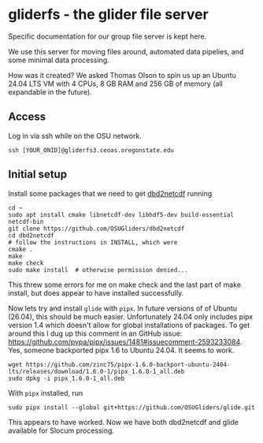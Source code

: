 # gliderfs - the glider file server

Specific documentation for our group file server is kept here. 

We use this server for moving files around, automated data pipelies, and some minimal data processing.

How was it created? We asked Thomas Olson to spin us up an Ubuntu 24.04 LTS VM with 4 CPUs, 8 GB RAM and 256 GB of memory (all expandable in the future).

## Access

Log in via ssh while on the OSU network.

```
ssh [YOUR_ONID]@gliderfs3.ceoas.oregonstate.edu
```

## Initial setup

Install some packages that we need to get [dbd2netcdf](https://github.com/OSUGliders/dbd2netcdf) running

```
cd ~
sudo apt install cmake libnetcdf-dev libhdf5-dev build-essential netcdf-bin
git clone https://github.com/OSUGliders/dbd2netcdf
cd dbd2netcdf
# follow the instructions in INSTALL, which were
cmake .
make
make check
sudo make install  # otherwise permission denied... 
```

This threw some errors for me on make check and the last part of make install, but does appear to have installed successfully. 

Now lets try and install `glide` with `pipx`. In future versions of of Ubuntu (26.04), this should be much easier. Unfortunately 24.04 only includes pipx version 1.4 which doesn't allow for global installations of packages. To get around this I dug up this comment in an GitHub issue: https://github.com/pypa/pipx/issues/1481#issuecomment-2593233084. Yes, someone backported pipx 1.6 to Ubuntu 24.04. It seems to work.

```
wget https://github.com/zinc75/pipx-1.6.0-backport-ubuntu-2404-lts/releases/download/1.6.0-1/pipx_1.6.0-1_all.deb
sudo dpkg -i pipx_1.6.0-1_all.deb
```

With `pipx` installed, run

```
sudo pipx install --global git+https://github.com/OSUGliders/glide.git
```

This appears to have worked. Now we have both dbd2netcdf and glide available for Slocum processing. 



